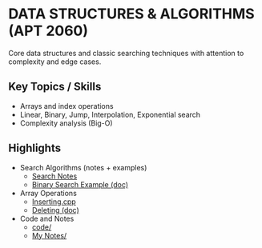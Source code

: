 # DATA STRUCTURES & ALGORITHMS (APT 2060)

Core data structures and classic searching techniques with attention to complexity and edge cases.

## Key Topics / Skills

- Arrays and index operations
- Linear, Binary, Jump, Interpolation, Exponential search
- Complexity analysis (Big-O)

## Highlights

- Search Algorithms (notes + examples)
  - [Search Notes](https://github.com/olivernjeru/apt/blob/main/major/apt3010/search_algorithms/README.md)
  - [Binary Search Example (doc)](https://github.com/olivernjeru/apt/blob/main/major/apt2060/Binary%20Search%20example.docx)
- Array Operations
  - [Inserting.cpp](https://github.com/olivernjeru/apt/blob/main/major/apt2060/Inserting.cpp)
  - [Deleting (doc)](https://github.com/olivernjeru/apt/blob/main/major/apt2060/deleting%20value%20at%20a%20given%20index%20position.docx)
- Code and Notes
  - [code/](https://github.com/olivernjeru/apt/tree/main/major/apt2060/code)
  - [My Notes/](https://github.com/olivernjeru/apt/tree/main/major/apt2060/My%20Notes)
